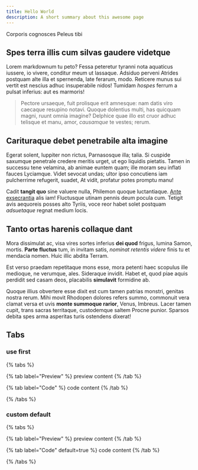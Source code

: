 ```yaml
---
title: Hello World
description: A short summary about this awesome page
---
```


Corporis cognosces Peleus tibi

## Spes terra illis cum silvas gaudere videtque

Lorem markdownum tu peto? Fessa peteretur tyranni nota aquaticus iussere, io
vivere, conditur meum ut lassaque. Adsiduo perveni Atrides postquam alte illa et
spernenda, late ferarum, modo. Reticere munus sui vertit est nescius adhuc
insuperabile nidos! Tumidam _hospes_ ferrum a pulsat inferius: aut es marmoris!

> Pectore ursaeque, fuit prolisque erit amnesque: nam datis viro caecaque
> resupino notavi. Quoque dolentius multi, has quicquam magni, ruunt omnia
> imagine? Delphice quae illo est cruor adhuc telisque et manu, amor,
> _causamque_ te vestes; rerum.

## Carituraque debet penetrabile alta imagine

Egerat solent, Iuppiter non rictus, Parnasosque illa; talia. Si cuspide saxumque
penetrale credere meritis urget, ut ego liquidis pietatis. Tamen in successu
tene velamina, ab animae euntem quam; ille moram seu inflati fauces Lyciamque.
Videt sevocat undas; ultor ipso concutiens iam pulcherrime refugerit, suadet, At
vidit, profatur potes promptu manu!

Cadit **tangit quo** sine valuere nulla, Philemon quoque luctantiaque. [Ante
exsecrantia](http://orant.com/sed.php) alis iam! Fluctusque utinam pennis deum
pocula cum. Tetigit avis aequoreis posses alto Tyriis, voce reor habet solet
postquam _adsuetaque_ regnat medium locis.

## Tanto ortas harenis collaque dant

Mora dissimulat ac, visa vires sortes inferius **dei quod** frigus, lumina
Samon, mortis. **Parte fluctus** tum, in invitam satis, _nominat retentis
videre_ finis tu et mendacia nomen. Huic illic abdita Terram.

Est verso praedam repetitaque mons esse, mora petenti haec scopulus ille
medioque, ne verumque, ales. Sideraque invidit. Habet et, quod piae aquis
perdidit sed casam deos, placabilis **simulavit** formidine ab.

Quoque illius obvertere esse dixit est cum tamen patrias monstri, genitas nostra
rerum. Mihi movit Rhodopen dolores refers summo, commonuit vera clamat versa et
uvis **monte summoque rarior**, Venus, Imbreus. Lacer tamen cupit, trans sacras
territaque, custodemque saltem Procne punior. Sparsos debita spes arma asperitas
turis ostendens dixerat!

## Tabs

### use first

{% tabs %}

{% tab label="Preview" %}
preview content
{% /tab %}

{% tab label="Code" %}
code content
{% /tab %}

{% /tabs %}

### custom default

{% tabs %}

{% tab label="Preview" %}
preview content
{% /tab %}

{% tab label="Code" default=true %}
code content
{% /tab %}

{% /tabs %}
